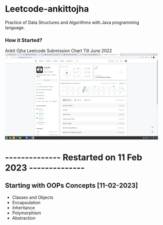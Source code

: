 # Leetcode-ankittojha
Practice of Data Structures and Algorithms with Java programming language.
### How it Started?
Ankit Ojha Leetcode Submission Chart Till June 2022
![plot](img/leetcode-profile-ss.png)
<br>

# -------------- Restarted on 11 Feb 2023 --------------
## Starting with OOPs Concepts [11-02-2023]
- Classes and Objects
- Encapsulation
- Inheritance
- Polymorphism
- Abstraction

